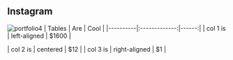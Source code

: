 ## Instagram
![portfolio4](https://user-images.githubusercontent.com/87814462/158052436-abd2e112-c308-4bc0-b369-b882128bddc9.png)
| Tables   |      Are      |  Cool |
|----------|:-------------:|------:|
| col 1 is |  left-aligned | $1600 |

| col 2 is |    centered   |   $12 |
| col 3 is | right-aligned |    $1 |
